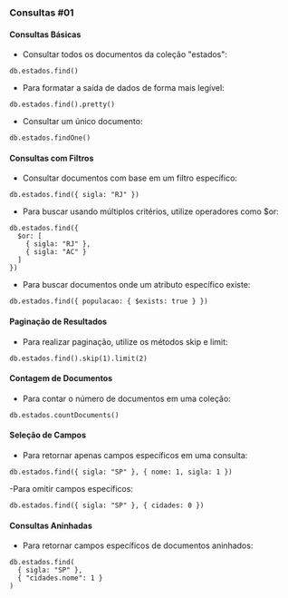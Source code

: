 ### Consultas #01

#### Consultas Básicas
- Consultar todos os documentos da coleção "estados":
```
db.estados.find()
```
- Para formatar a saída de dados de forma mais legível:
```
db.estados.find().pretty()

```
- Consultar um único documento:
```
db.estados.findOne()
```

#### Consultas com Filtros
- Consultar documentos com base em um filtro específico:
```
db.estados.find({ sigla: "RJ" })
```
- Para buscar usando múltiplos critérios, utilize operadores como $or:
```
db.estados.find({
  $or: [
    { sigla: "RJ" },
    { sigla: "AC" }
  ]
})
```
- Para buscar documentos onde um atributo específico existe:
```
db.estados.find({ populacao: { $exists: true } })
```

#### Paginação de Resultados
- Para realizar paginação, utilize os métodos skip e limit:
```
db.estados.find().skip(1).limit(2)
```

#### Contagem de Documentos
- Para contar o número de documentos em uma coleção:
```
db.estados.countDocuments()
```

#### Seleção de Campos
- Para retornar apenas campos específicos em uma consulta:
```
db.estados.find({ sigla: "SP" }, { nome: 1, sigla: 1 })
```

-Para omitir campos específicos:
```
db.estados.find({ sigla: "SP" }, { cidades: 0 })
```

#### Consultas Aninhadas
- Para retornar campos específicos de documentos aninhados:
```
db.estados.find(
  { sigla: "SP" },
  { "cidades.nome": 1 }
)
```